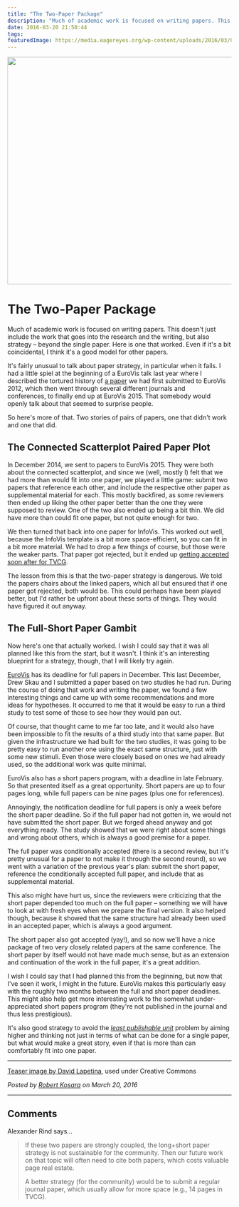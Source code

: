 ```yaml
---
title: "The Two-Paper Package"
description: "Much of academic work is focused on writing papers. This doesn't just include the work that goes into&nbsp;the research and the writing, but also strategy –&nbsp;beyond the single paper. Here is one that worked. Even if it's a bit coincidental, I think it's a good model for other papers."
date: 2016-03-20 21:50:44
tags: 
featuredImage: https://media.eagereyes.org/wp-content/uploads/2016/03/Chess-king.jpg
---
```


<p><img src="https://media.eagereyes.org/wp-content/uploads/2016/03/Chess-king.jpg" width="825" height="510" /></p>

# The Two-Paper Package

Much of academic work is focused on writing papers. This doesn't just include the work that goes into&nbsp;the research and the writing, but also strategy –&nbsp;beyond the single paper. Here is one that worked. Even if it's a bit coincidental, I think it's a good model for other papers.

It's fairly unusual to talk about paper strategy, in particular when it fails. I had a little spiel at the beginning of a EuroVis talk last year where I described the tortured history of <a href="https://eagereyes.org/publications/Dasgupta-EuroVis-2015.html">a paper</a> we had&nbsp;first submitted to EuroVis 2012, which then went through several different journals and conferences,&nbsp;to finally end up at EuroVis 2015.&nbsp;That somebody would openly talk about that seemed to surprise people.

So here's more of that. Two stories of pairs of papers, one that didn't work and one that did.

## The Connected Scatterplot Paired Paper Plot

In December 2014, we sent to papers to EuroVis 2015. They were both about the connected scatterplot, and since we (well, mostly I) felt that we had more than would fit into one paper, we played a little game: submit two papers that reference each other, and include the respective other paper as supplemental material for each. This mostly backfired, as some reviewers then ended up liking the other paper better than the one they were supposed to review.&nbsp;One of the two also ended up being a bit thin. We did have more than could fit one paper, but not quite enough for two.

We then turned that back into one paper for InfoVis. This worked out well, because the InfoVis template is a bit more space-efficient, so you can fit in a bit more material.&nbsp;We had to drop a few things of course, but those were the weaker parts. That paper got rejected, but it ended up <a href="https://eagereyes.org/papers/the-connected-scatterplot-for-presenting-paired-time-series">getting accepted soon after for TVCG</a>.

The lesson from this is that the two-paper strategy is dangerous.&nbsp;We told the papers chairs about the linked papers, which all but ensured that if one paper got rejected, both would be. This could perhaps have been played better, but I'd rather be upfront about these sorts of things. They would have figured it&nbsp;out anyway.

## The Full-Short Paper Gambit

Now here's one that actually worked. I wish I could say that it was all planned like this from the start, but it wasn't. I think it's an interesting blueprint for a strategy, though, that I will likely try again.

<a href="http://eurovis.org">EuroVis</a> has its deadline for full papers in December.&nbsp;This last December, Drew Skau and I submitted a paper based on two studies he had run. During the course of&nbsp;doing that work and writing the paper, we found a few interesting things and came up with some recommendations and more ideas for hypotheses. It occurred to me that it would be easy to run a third study to test some of those to see how they would pan out.

Of course, that thought came to me far too late, and it would also have been&nbsp;impossible to fit the results of a third study into that same paper. But given the infrastructure we had built for the two studies, it was going to be pretty easy to run another&nbsp;one using the exact same structure, just with some new stimuli. Even those were closely based on ones we had already used, so the additional work was quite minimal.

EuroVis&nbsp;also has a short papers program, with a deadline in late February. So that presented itself as a great opportunity. Short papers are up to four pages long, while full papers can be nine pages (plus one for references).

Annoyingly, the notification deadline for full papers is only a week before the short paper deadline. So if the full paper had not gotten in, we would&nbsp;not have submitted the short paper. But we forged ahead anyway and got everything ready. The study showed that we were right about some things and wrong about others, which is always&nbsp;a&nbsp;good premise for a paper.

The full paper was conditionally accepted (there is a second review, but it's pretty unusual for a paper to not make it through the second round), so we went with a variation of the previous year's plan: submit the short paper, reference the conditionally accepted full paper, and include that&nbsp;as supplemental material.

This also might have hurt us, since the reviewers were criticizing that the short paper depended too much on the full paper – something we will have to look at with fresh eyes when we prepare the final version. It also helped though, because it showed that the same structure had already been used in an accepted paper, which is always a good argument.

The short paper also got accepted (yay!), and so now we'll have a nice package of two very closely related papers at the same conference. The short paper by itself would not have made much sense, but as an extension and continuation of the work in the full paper, it's a great addition.

I wish I could say that I had planned this from the beginning, but now that I've seen it work, I might in the future. EuroVis makes this particularly easy with the roughly two months between the full and short paper deadlines. This might also help get more interesting work to the somewhat under-appreciated short papers program (they're not published in the journal and thus less prestigious).

It's also good strategy to avoid the <em><a href="https://en.wikipedia.org/wiki/Least_publishable_unit">least publishable unit</a></em> problem by aiming higher and thinking not just in terms of what can be done for a single paper, but what would make a great&nbsp;story, even if that is more than can comfortably fit into one paper.

<hr>

<a href="https://commons.wikimedia.org/wiki/File:Chess-king.JPG">Teaser image by&nbsp;David Lapetina</a>, used under Creative Commons


_Posted by <a href="/about">Robert Kosara</a> on March 20, 2016_


<aside class="comments">

---
## Comments

Alexander Rind says…
>	If these two papers are strongly coupled, the long+short paper strategy is not sustainable for the community. Then our future work on that topic will often need to cite both papers, which costs valuable page real estate. 
>	
>	A better strategy (for the community) would be to submit a regular journal paper, which usually allow for more space (e.g., 14 pages in TVCG).

</aside>

